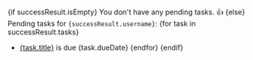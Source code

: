 {if successResult.isEmpty}
You don't have any pending tasks. :thumbsup:
{else}
Pending tasks for `{successResult.username}`:
{for task in successResult.tasks}
- [{task.title}]({task.link}) is due {task.dueDate}
{endfor}
{endif}